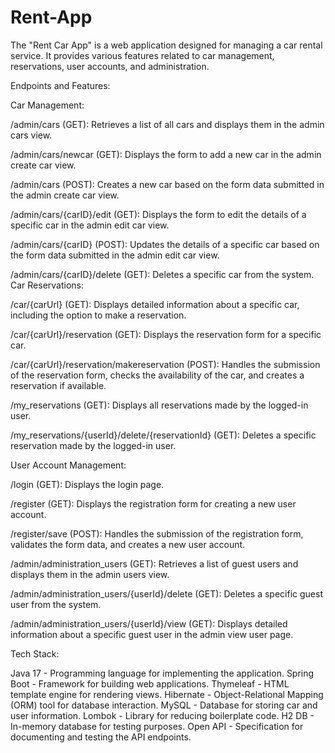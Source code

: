 # Rent-App

The "Rent Car App" is a web application designed for managing a car rental service. It provides various features related to car management, reservations, user accounts, and administration.

Endpoints and Features:

Car Management:

/admin/cars (GET): Retrieves a list of all cars and displays them in the admin cars view.

/admin/cars/newcar (GET): Displays the form to add a new car in the admin create car view.

/admin/cars (POST): Creates a new car based on the form data submitted in the admin create car view.

/admin/cars/{carID}/edit (GET): Displays the form to edit the details of a specific car in the admin edit car view.

/admin/cars/{carID} (POST): Updates the details of a specific car based on the form data submitted in the admin edit car view.

/admin/cars/{carID}/delete (GET): Deletes a specific car from the system.
Car Reservations:

/car/{carUrl} (GET): Displays detailed information about a specific car, including the option to make a reservation.

/car/{carUrl}/reservation (GET): Displays the reservation form for a specific car.

/car/{carUrl}/reservation/makereservation (POST): Handles the submission of the reservation form, checks the availability of the car, and creates a reservation if available.

/my_reservations (GET): Displays all reservations made by the logged-in user.

/my_reservations/{userId}/delete/{reservationId} (GET): Deletes a specific reservation made by the logged-in user.


User Account Management:


/login (GET): Displays the login page.

/register (GET): Displays the registration form for creating a new user account.

/register/save (POST): Handles the submission of the registration form, validates the form data, and creates a new user account.

/admin/administration_users (GET): Retrieves a list of guest users and displays them in the admin users view.

/admin/administration_users/{userId}/delete (GET): Deletes a specific guest user from the system.

/admin/administration_users/{userId}/view (GET): Displays detailed information about a specific guest user in the admin view user page.

Tech Stack:

Java 17 - Programming language for implementing the application.
Spring Boot - Framework for building web applications.
Thymeleaf - HTML template engine for rendering views.
Hibernate - Object-Relational Mapping (ORM) tool for database interaction.
MySQL - Database for storing car and user information.
Lombok - Library for reducing boilerplate code.
H2 DB - In-memory database for testing purposes.
Open API - Specification for documenting and testing the API endpoints.
